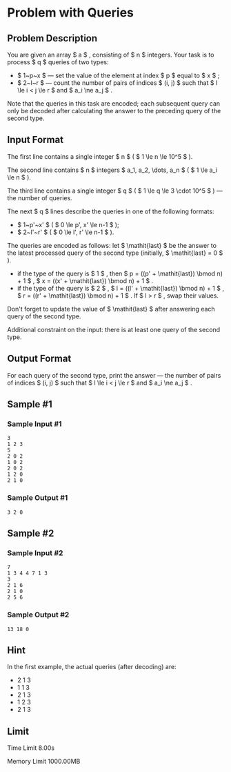 # Problem with Queries

## Problem Description

You are given an array $ a $ , consisting of $ n $ integers. Your task is to process $ q $ queries of two types:

- $ 1~p~x $ — set the value of the element at index $ p $ equal to $ x $ ;
- $ 2~l~r $ — count the number of pairs of indices $ (i, j) $ such that $ l \le i < j \le r $ and $ a_i \ne a_j $ .

Note that the queries in this task are encoded; each subsequent query can only be decoded after calculating the answer to the preceding query of the second type.

## Input Format

The first line contains a single integer $ n $ ( $ 1 \le n \le 10^5 $ ).

The second line contains $ n $ integers $ a_1, a_2, \dots, a_n $ ( $ 1 \le a_i \le n $ ).

The third line contains a single integer $ q $ ( $ 1 \le q \le 3 \cdot 10^5 $ ) — the number of queries.

The next $ q $ lines describe the queries in one of the following formats:

- $ 1~p'~x' $ ( $ 0 \le p', x' \le n-1 $ );
- $ 2~l'~r' $ ( $ 0 \le l', r' \le n-1 $ ).

The queries are encoded as follows: let $ \mathit{last} $ be the answer to the latest processed query of the second type (initially, $ \mathit{last} = 0 $ ).

- if the type of the query is $ 1 $ , then $ p = ((p' + \mathit{last}) \bmod n) + 1 $ , $ x = ((x' + \mathit{last}) \bmod n) + 1 $ .
- if the type of the query is $ 2 $ , $ l = ((l' + \mathit{last}) \bmod n) + 1 $ , $ r = ((r' + \mathit{last}) \bmod n) + 1 $ . If $ l > r $ , swap their values.

Don't forget to update the value of $ \mathit{last} $ after answering each query of the second type.

Additional constraint on the input: there is at least one query of the second type.

## Output Format

For each query of the second type, print the answer — the number of pairs of indices $ (i, j) $ such that $ l \le i < j \le r $ and $ a_i \ne a_j $ .

## Sample #1

### Sample Input #1

```
3
1 2 3
5
2 0 2
1 0 2
2 0 2
1 2 0
2 1 0
```

### Sample Output #1

```
3 2 0
```

## Sample #2

### Sample Input #2

```
7
1 3 4 4 7 1 3
3
2 1 6
2 1 0
2 5 6
```

### Sample Output #2

```
13 18 0
```

## Hint

In the first example, the actual queries (after decoding) are:

- 2 1 3
- 1 1 3
- 2 1 3
- 1 2 3
- 2 1 3

## Limit



Time Limit
8.00s

Memory Limit
1000.00MB